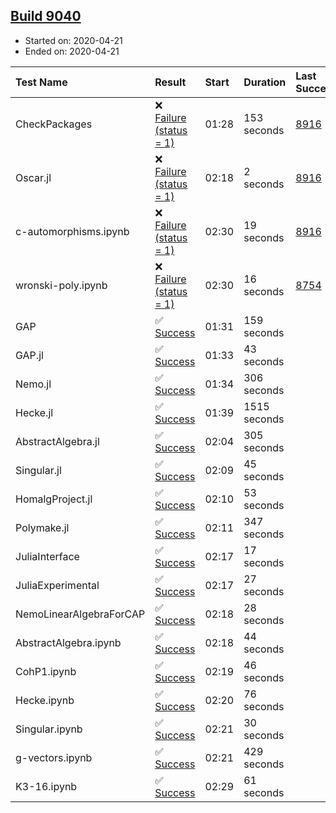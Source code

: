 ## [Build 9040](https://oscarci.mathematik.uni-kl.de/job/oscar/9040/)

* Started on: 2020-04-21
* Ended on: 2020-04-21

| Test Name    | Result | Start | Duration | Last Success | First Failure |
|:-------------|:-------|:------|:---------|:-------------|:--------------|
| CheckPackages | ❌ [Failure (status = 1)](https://oscarci.mathematik.uni-kl.de/job/oscar/9040/artifact/logs/build-9040/CheckPackages.log) | 01:28 | 153 seconds | [8916](https://oscarci.mathematik.uni-kl.de/job/oscar/8916/) | [8920](https://oscarci.mathematik.uni-kl.de/job/oscar/8920/) |
| Oscar.jl | ❌ [Failure (status = 1)](https://oscarci.mathematik.uni-kl.de/job/oscar/9040/artifact/logs/build-9040/Oscar.jl.log) | 02:18 | 2 seconds | [8916](https://oscarci.mathematik.uni-kl.de/job/oscar/8916/) | [8920](https://oscarci.mathematik.uni-kl.de/job/oscar/8920/) |
| c-automorphisms.ipynb | ❌ [Failure (status = 1)](https://oscarci.mathematik.uni-kl.de/job/oscar/9040/artifact/logs/build-9040/c-automorphisms.ipynb.log) | 02:30 | 19 seconds | [8916](https://oscarci.mathematik.uni-kl.de/job/oscar/8916/) | [8920](https://oscarci.mathematik.uni-kl.de/job/oscar/8920/) |
| wronski-poly.ipynb | ❌ [Failure (status = 1)](https://oscarci.mathematik.uni-kl.de/job/oscar/9040/artifact/logs/build-9040/wronski-poly.ipynb.log) | 02:30 | 16 seconds | [8754](https://oscarci.mathematik.uni-kl.de/job/oscar/8754/) | [8755](https://oscarci.mathematik.uni-kl.de/job/oscar/8755/) |
| GAP | ✅ [Success](https://oscarci.mathematik.uni-kl.de/job/oscar/9040/artifact/logs/build-9040/GAP.log) | 01:31 | 159 seconds |  |  |
| GAP.jl | ✅ [Success](https://oscarci.mathematik.uni-kl.de/job/oscar/9040/artifact/logs/build-9040/GAP.jl.log) | 01:33 | 43 seconds |  |  |
| Nemo.jl | ✅ [Success](https://oscarci.mathematik.uni-kl.de/job/oscar/9040/artifact/logs/build-9040/Nemo.jl.log) | 01:34 | 306 seconds |  |  |
| Hecke.jl | ✅ [Success](https://oscarci.mathematik.uni-kl.de/job/oscar/9040/artifact/logs/build-9040/Hecke.jl.log) | 01:39 | 1515 seconds |  |  |
| AbstractAlgebra.jl | ✅ [Success](https://oscarci.mathematik.uni-kl.de/job/oscar/9040/artifact/logs/build-9040/AbstractAlgebra.jl.log) | 02:04 | 305 seconds |  |  |
| Singular.jl | ✅ [Success](https://oscarci.mathematik.uni-kl.de/job/oscar/9040/artifact/logs/build-9040/Singular.jl.log) | 02:09 | 45 seconds |  |  |
| HomalgProject.jl | ✅ [Success](https://oscarci.mathematik.uni-kl.de/job/oscar/9040/artifact/logs/build-9040/HomalgProject.jl.log) | 02:10 | 53 seconds |  |  |
| Polymake.jl | ✅ [Success](https://oscarci.mathematik.uni-kl.de/job/oscar/9040/artifact/logs/build-9040/Polymake.jl.log) | 02:11 | 347 seconds |  |  |
| JuliaInterface | ✅ [Success](https://oscarci.mathematik.uni-kl.de/job/oscar/9040/artifact/logs/build-9040/JuliaInterface.log) | 02:17 | 17 seconds |  |  |
| JuliaExperimental | ✅ [Success](https://oscarci.mathematik.uni-kl.de/job/oscar/9040/artifact/logs/build-9040/JuliaExperimental.log) | 02:17 | 27 seconds |  |  |
| NemoLinearAlgebraForCAP | ✅ [Success](https://oscarci.mathematik.uni-kl.de/job/oscar/9040/artifact/logs/build-9040/NemoLinearAlgebraForCAP.log) | 02:18 | 28 seconds |  |  |
| AbstractAlgebra.ipynb | ✅ [Success](https://oscarci.mathematik.uni-kl.de/job/oscar/9040/artifact/logs/build-9040/AbstractAlgebra.ipynb.log) | 02:18 | 44 seconds |  |  |
| CohP1.ipynb | ✅ [Success](https://oscarci.mathematik.uni-kl.de/job/oscar/9040/artifact/logs/build-9040/CohP1.ipynb.log) | 02:19 | 46 seconds |  |  |
| Hecke.ipynb | ✅ [Success](https://oscarci.mathematik.uni-kl.de/job/oscar/9040/artifact/logs/build-9040/Hecke.ipynb.log) | 02:20 | 76 seconds |  |  |
| Singular.ipynb | ✅ [Success](https://oscarci.mathematik.uni-kl.de/job/oscar/9040/artifact/logs/build-9040/Singular.ipynb.log) | 02:21 | 30 seconds |  |  |
| g-vectors.ipynb | ✅ [Success](https://oscarci.mathematik.uni-kl.de/job/oscar/9040/artifact/logs/build-9040/g-vectors.ipynb.log) | 02:21 | 429 seconds |  |  |
| K3-16.ipynb | ✅ [Success](https://oscarci.mathematik.uni-kl.de/job/oscar/9040/artifact/logs/build-9040/K3-16.ipynb.log) | 02:29 | 61 seconds |  |  |
